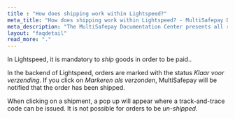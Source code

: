 ```yaml
---
title : "How does shipping work within Lightspeed?"
meta_title: "How does shipping work within Lightspeed? - MultiSafepay Docs"
meta_description: "The MultiSafepay Documentation Center presents all relevant information about our Plugins and API. You can also find support pages for payment methods, tools and general questions as well as the contact details of our Support and Integration Teams."
layout: "faqdetail"
read_more: "."
---
```


In Lightspeed, it is mandatory to _ship_ goods in order to be paid..

In the backend of Lightspeed, orders are marked with the status _Klaar voor verzending_. If you click on _Markeren als verzonden_, MultiSafepay will be notified that the order has been shipped.

When clicking on a shipment, a pop up will appear where a track-and-trace code can be issued. It is not possible for orders to be _un-shipped_.

